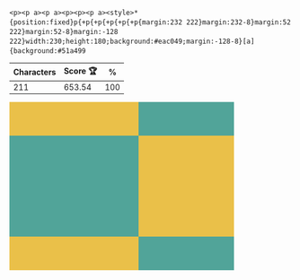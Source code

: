 `<p><p a><p a><p><p><p a><style>*{position:fixed}p{+p{+p{+p{+p{+p{margin:232 222}margin:232-8}margin:52 222}margin:52-8}margin:-128 222}width:230;height:180;background:#eac049;margin:-128-8}[a]{background:#51a499`

| Characters | Score 🏆 | %   |
| ---------- | -------- | --- |
| 211        | 653.54   | 100 |

![](/2025/Apr2025/01/20250401.png)
